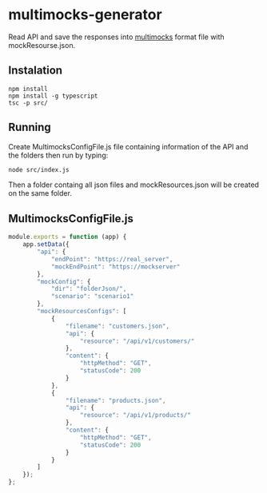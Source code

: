 # multimocks-generator

Read API and save the responses into [multimocks](https://github.com/wongatech/angular-multimocks) format file with mockResourse.json.
## Instalation
```
npm install
npm install -g typescript
tsc -p src/
```
## Running
Create MultimocksConfigFile.js file containing information of the API and the folders then run by typing:
```sh
node src/index.js
```
Then a folder containg all json files and mockResources.json will be created on the same folder.

## MultimocksConfigFile.js
```js
module.exports = function (app) {
	app.setData({
		"api": {
			"endPoint": "https://real_server",
			"mockEndPoint": "https://mockserver"
		},
		"mockConfig": {
			"dir": "folderJson/",
			"scenario": "scenario1"
		},
		"mockResourcesConfigs": [
			{
				"filename": "customers.json",
				"api": {
					"resource": "/api/v1/customers/"
				},
				"content": {
					"httpMethod": "GET",
					"statusCode": 200
				}
			},
			{
				"filename": "products.json",
				"api": {
					"resource": "/api/v1/products/"
				},
				"content": {
					"httpMethod": "GET",
					"statusCode": 200
				}
			}
		]
	});
};
```